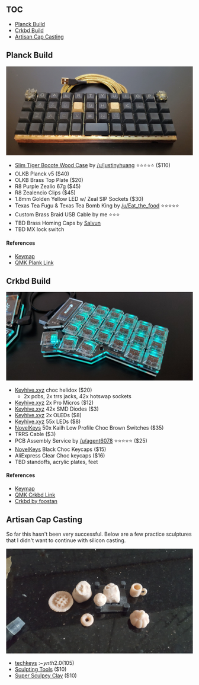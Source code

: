 ## TOC
- [Planck Build](#planck-build)
- [Crkbd Build](#crkbd-build)
- [Artisan Cap Casting](#artisan-cap-casting)

## Planck Build
![Photo TBD](./planck/photo.jpg)
- [Slim Tiger Bocote Wood Case](https://imgur.com/a/taMeYja) by [/u/justinyhuang](https://old.reddit.com/u/justinyhuang) :star::star::star::star::star: ($110)
- OLKB Planck v5 ($40)
- OLKB Brass Top Plate ($20)
- R8 Purple Zealio 67g ($45)
- R8 Zealencio Clips ($45)
- 1.8mm Golden Yellow LED w/ Zeal SIP Sockets ($30)
- Texas Tea Fugu & Texas Tea Bomb King by [/u/Eat_the_food](https://old.reddit.com/user/eat_the_food) :star::star::star::star::star:
- Custom Brass Braid USB Cable by me :star::star::star:
- TBD Brass Homing Caps by [Salvun](https://instagram.com/salvun/)
- TBD MX lock switch

#### References
- [Keymap](./planck/)  
- [QMK Plank Link](https://github.com/qmk/qmk_firmware/tree/master/keyboards/planck)  

## Crkbd Build
![Photo TBD](./crkbd/photo.jpg)
- [Keyhive.xyz](https://keyhive.xyz/) choc helidox ($20)
  - 2x pcbs, 2x trrs jacks, 42x hotswap sockets
- [Keyhive.xyz](https://keyhive.xyz/) 2x Pro Micros ($12)
- [Keyhive.xyz](https://keyhive.xyz/) 42x SMD Diodes ($3)
- [Keyhive.xyz](https://keyhive.xyz/) 2x OLEDs ($8)
- [Keyhive.xyz](https://keyhive.xyz/) 55x LEDs ($8)
- [NovelKeys](https://novelkeys.xyz/) 50x Kailh Low Profile Choc Brown Switches ($35)
- TRRS Cable ($3)
- PCB Assembly Service by [/u/agent6078](https://old.reddit.com/user/agent6078) :star::star::star::star::star: ($25)
- [NovelKeys](https://novelkeys.xyz/) Black Choc Keycaps ($15)
- AliExpress Clear Choc keycaps ($16)
- TBD standoffs, acrylic plates, feet

#### References
- [Keymap](./crkbd/)
- [QMK Crkbd Link](https://github.com/qmk/qmk_firmware/tree/master/keyboards/crkbd)
- [Crkbd by foostan](https://github.com/foostan/crkbd)



## Artisan Cap Casting
So far this hasn't been very successful. Below are a few practice sculptures that I didn't want to continue with silicon casting.  
  
![Photo](./casting/photo.jpg)
- [techkeys](https://techkeys.us/products/synth) :~$ynth 2.0 ($105)
- [Sculpting Tools](https://www.amazon.com/SE-DD312-12-Piece-Stainless-Carvers/dp/B000SVRSRY/) ($10)
- [Super Sculpey Clay](https://www.sculpey.com/super-sculpey/6-super-sculpey) ($10)

